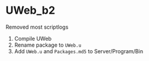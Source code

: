 # UWeb_b2
Removed most scriptlogs

<ol>
<li>Compile UWeb</li>
<li>Rename package to <code>UWeb.u</code></li>
<li>Add <code>UWeb.u</code> and <code>Packages.md5</code> to Server/Program/Bin</li>
</ol>
